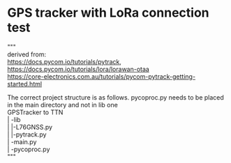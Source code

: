 # GPS tracker with LoRa connection test

"""  
derived from:   
https://docs.pycom.io/tutorials/pytrack,   
https://docs.pycom.io/tutorials/lora/lorawan-otaa  
https://core-electronics.com.au/tutorials/pycom-pytrack-getting-started.html  
                                      
The correct project structure is as follows. pycoproc.py needs to be placed in the main directory and not in lib one  
GPSTracker to TTN  
| -lib  
|   |-L76GNSS.py  
|   |-pytrack.py  
| -main.py  
| -pycoproc.py  
"""
